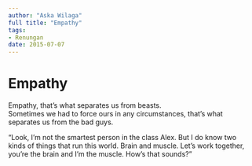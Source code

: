 ```yaml
---
author: "Aska Wilaga"
full title: "Empathy"
tags:
- Renungan
date: 2015-07-07
---
```


# Empathy

Empathy, that’s what separates us from beasts.  
Sometimes we had to force ours in any circumstances, that’s what separates us from the bad guys.

“Look, I’m not the smartest person in the class Alex. But I do know two kinds of things that run this world. Brain and muscle. Let’s work together, you’re the brain and I’m the muscle. How’s that sounds?”